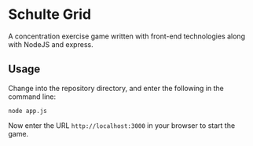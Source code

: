 # Schulte Grid
A concentration exercise game written with front-end technologies along with NodeJS and express.

## Usage

Change into the repository directory, and enter the following in the command line:

```shell
node app.js
```

Now enter the URL `http://localhost:3000` in your browser to start the game.

